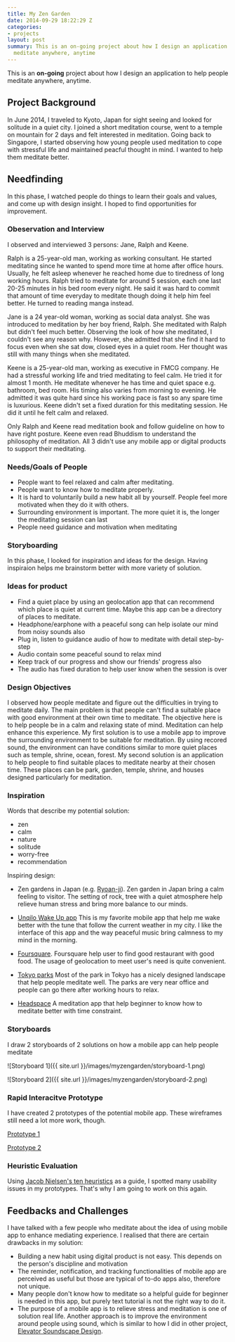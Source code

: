 ```yaml
---
title: My Zen Garden
date: 2014-09-29 18:22:29 Z
categories:
- projects
layout: post
summary: This is an on-going project about how I design an application to help people
  meditate anywhere, anytime
---
```


This is an <strong>on-going</strong> project about how I design an application to help people meditate anywhere, anytime. 

## Project Background

In June 2014, I traveled to Kyoto, Japan for sight seeing and looked for solitude in a quiet city. I joined a short meditation course, went to a temple on mountain for 2 days and felt interested in meditation. Going back to Singapore, I started observing how young people used meditation to cope with stressful life and maintained peacful thought in mind. I wanted to help them meditate better.

## Needfinding
In this phase, I watched people do things to learn their goals and values, and come up with design insight. I hoped to find opportunities for improvement.

### Obeservation and Interview

I observed and interviewed 3 persons: Jane, Ralph and Keene.

Ralph is a 25-year-old man, working as working consultant. He started meditating since he wanted to spend more time at home after office hours. Usually, he felt asleep whenever he reached home due to tiredness of long working hours. Ralph tried to meditate for around 5 session, each one last 20-25 minutes in his bed room every night. He said it was hard to commit that amount of time everyday to meditate though doing it help him feel better. He turned to reading manga instead.

Jane is a 24 year-old woman, working as social data analyst. She was introduced to meditation by her boy friend, Ralph. She meditated with Ralph but didn't feel much better. Observing the look of how she meditated, I couldn't see any reason why. However, she admitted that she find it hard to focus even when she sat dow, closed eyes in a quiet room. Her thought was still with many things when she meditated. 

Keene is a 25-year-old man, working as executive in FMCG company. He had a stressful working life and tried meditating to feel calm. He tried it for almost 1 month. He meditate whenever he has time and quiet space e.g. bathroom, bed room. His timing also varies from morning to evening. He admitted it was quite hard since his working pace is fast so any spare time is luxurious. Keene didn't set a fixed duration for this meditating session. He did it until he felt calm and relaxed.

Only Ralph and Keene read meditation book and follow guideline on how to have right posture. Keene even read Bhuddism to understand the philosophy of meditation. All 3 didn't use any mobile app or digital products to support their meditating.

### Needs/Goals of People

- People want to feel relaxed and calm after meditating.
- People want to know how to meditate properly.
- It is hard to voluntarily build a new habit all by yourself. People feel more motivated when they do it with others.
- Surrounding environment is important. The more quiet it is, the longer the meditating session can last 
- People need guidance and motivation when meditating


### Storyboarding
In this phase, I looked for inspiration and ideas for the design. Having inspiraion helps me brainstorm better with more variety of solution. 

### Ideas for product

- Find a quiet place by using an geolocation app that can recommend which place is quiet at current time. Maybe this app can be a directory of places to meditate.
- Headphone/earphone with a peaceful song can help isolate our mind from noisy sounds also
- Plug in, listen to guidance audio of how to meditate with detail step-by-step
- Audio contain some peaceful sound to relax mind
- Keep track of our progress and show our friends' progress also
- The audio has fixed duration to help user know when the session is over


### Design Objectives

I observed how people meditate and figure out the difficulties in trying to meditate daily. The main problem is that people can't find a suitable place with good environment at their own time to meditate. The objective here is to help people be in a calm and relaxing state of mind. Meditation can help enhance this experience. My first solution is to use a mobile app to improve the surrounding environment to be suitable for meditation. By using recored sound, the environment can have conditions similar to more quiet places such as temple, shrine, ocean, forest. My second solution is an application to help people to find suitable places to meditate nearby at their chosen time. These places can be park, garden, temple, shrine, and houses designed particularly for meditation.

### Inspiration

Words that describe my potential solution:

- zen
- calm
- nature
- solitude
- worry-free
- recommendation

Inspiring design:

- Zen gardens in Japan (e.g. [Ryoan-ji](http://en.wikipedia.org/wiki/Ry%C5%8Dan-ji)). Zen garden in Japan bring a calm feeling to visitor. The setting of rock, tree with a quiet atmosphere help relieve human stress and bring more balance to our minds.

- [Unqilo Wake Up app](http://www.uniqlo.com/wakeup/en/pc/) This is my favorite mobile app that help me wake better with the tune that follow the current weather in my city. I like the interface of this app and the way peaceful music bring calmness to my mind in the morning. 

- [Foursquare](http://foursquare.com). Foursquare help user to find good restaurant with good food. The usage of geolocation to meet user's need is quite convenient. 

- [Tokyo parks](http://www.japan-guide.com/e/e3034_001.html) Most of the park in Tokyo has a nicely designed landscape that help people meditate well. The parks are very near office and people can go there after working hours to relax.

- [Headspace](http://www.headspace.com/headspace-meditation-app) A meditation app that help beginner to know how to meditate better with time constraint.


### Storyboards

I draw 2 storyboards of 2 solutions on how a mobile app can help people meditate

![Storyboard 1]({{ site.url }}/images/myzengarden/storyboard-1.png)

![Storyboard 2]({{ site.url }}/images/myzengarden/storyboard-2.png)

### Rapid Interacitve Prototype

I have created 2 prototypes of the potential mobile app. These wireframes still need a lot more work, though.

<a href="{{ site.url }}/images/myzengarden/mzg-1.pdf" target="_blank">Prototype 1</a>


<a href="{{ site.url }}/images/myzengarden/mzg-2.pdf" target="_blank">Prototype 2</a>

### Heuristic Evaluation

Using [Jacob Nielsen's ten heuristics](http://www.nngroup.com/articles/ten-usability-heuristics/) as a guide, I spotted many usability issues in my prototypes. That's why I am going to work on this again. 


## Feedbacks and Challenges

I have talked with a few people who meditate about the idea of using mobile app to enhance mediating experience. I realised that there are certain drawbacks in my solution:

- Building a new habit using digital product is not easy. This depends on the person's discipline and motivation
- The reminder, notification, and tracking functionalities of mobile app are perceived as useful but those are typical of to-do apps also, therefore not unique.
- Many people don't know how to meditate so a helpful guide for beginner is needed in this app, but purely text tutorial is not the right way to do it. 
- The purpose of a mobile app is to relieve stress and meditation is one of solution real life. Another approach is to improve the environment around people using sound, which is similar to how I did in other project, [Elevator Soundscape Design]({{sitebase.url}}/projects/elevator-soundscape-redesign/). 




